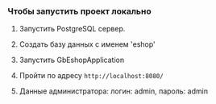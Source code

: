### Чтобы запустить проект локально

1. Запустить PostgreSQL сервер.

2. Создать базу данных с именем 'eshop'
3. Запустить GbEshopApplication

5. Пройти по адресу ```http://localhost:8080/```

6. Данные администратора: логин: admin, пароль: admin
